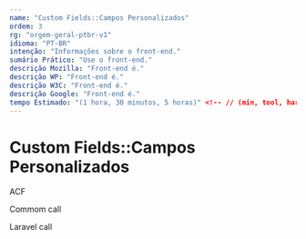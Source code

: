 ```yaml
---
name: "Custom Fields::Campos Personalizados"
ordem: 3
rg: "orgem-geral-ptbr-v1"
idioma: "PT-BR"
intenção: "Informações sobre o front-end."
sumário Prático: "Use o front-end."
descrição Mozilla: "Front-end é."
descrição WP: "Front-end é."
descrição W3C: "Front-end é."
descrição Google: "Front-end é."
tempo Estimado: "(1 hora, 30 minutos, 5 horas)" <!-- // (min, tool, hard) -
---
```


# Custom Fields::Campos Personalizados

ACF

Commom call

Laravel call
